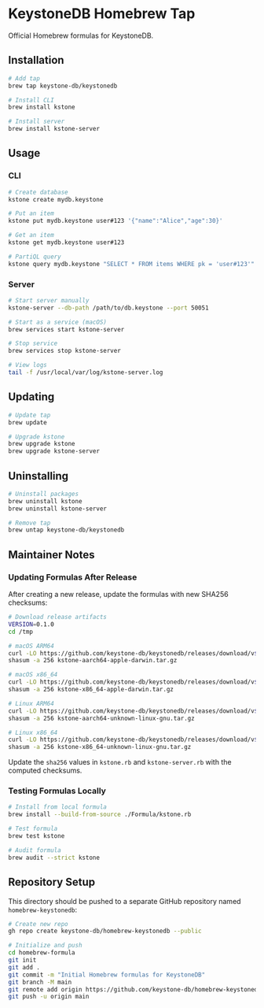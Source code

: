 # KeystoneDB Homebrew Tap

Official Homebrew formulas for KeystoneDB.

## Installation

```bash
# Add tap
brew tap keystone-db/keystonedb

# Install CLI
brew install kstone

# Install server
brew install kstone-server
```

## Usage

### CLI

```bash
# Create database
kstone create mydb.keystone

# Put an item
kstone put mydb.keystone user#123 '{"name":"Alice","age":30}'

# Get an item
kstone get mydb.keystone user#123

# PartiQL query
kstone query mydb.keystone "SELECT * FROM items WHERE pk = 'user#123'"
```

### Server

```bash
# Start server manually
kstone-server --db-path /path/to/db.keystone --port 50051

# Start as a service (macOS)
brew services start kstone-server

# Stop service
brew services stop kstone-server

# View logs
tail -f /usr/local/var/log/kstone-server.log
```

## Updating

```bash
# Update tap
brew update

# Upgrade kstone
brew upgrade kstone
brew upgrade kstone-server
```

## Uninstalling

```bash
# Uninstall packages
brew uninstall kstone
brew uninstall kstone-server

# Remove tap
brew untap keystone-db/keystonedb
```

## Maintainer Notes

### Updating Formulas After Release

After creating a new release, update the formulas with new SHA256 checksums:

```bash
# Download release artifacts
VERSION=0.1.0
cd /tmp

# macOS ARM64
curl -LO https://github.com/keystone-db/keystonedb/releases/download/v${VERSION}/kstone-aarch64-apple-darwin.tar.gz
shasum -a 256 kstone-aarch64-apple-darwin.tar.gz

# macOS x86_64
curl -LO https://github.com/keystone-db/keystonedb/releases/download/v${VERSION}/kstone-x86_64-apple-darwin.tar.gz
shasum -a 256 kstone-x86_64-apple-darwin.tar.gz

# Linux ARM64
curl -LO https://github.com/keystone-db/keystonedb/releases/download/v${VERSION}/kstone-aarch64-unknown-linux-gnu.tar.gz
shasum -a 256 kstone-aarch64-unknown-linux-gnu.tar.gz

# Linux x86_64
curl -LO https://github.com/keystone-db/keystonedb/releases/download/v${VERSION}/kstone-x86_64-unknown-linux-gnu.tar.gz
shasum -a 256 kstone-x86_64-unknown-linux-gnu.tar.gz
```

Update the `sha256` values in `kstone.rb` and `kstone-server.rb` with the computed checksums.

### Testing Formulas Locally

```bash
# Install from local formula
brew install --build-from-source ./Formula/kstone.rb

# Test formula
brew test kstone

# Audit formula
brew audit --strict kstone
```

## Repository Setup

This directory should be pushed to a separate GitHub repository named `homebrew-keystonedb`:

```bash
# Create new repo
gh repo create keystone-db/homebrew-keystonedb --public

# Initialize and push
cd homebrew-formula
git init
git add .
git commit -m "Initial Homebrew formulas for KeystoneDB"
git branch -M main
git remote add origin https://github.com/keystone-db/homebrew-keystonedb.git
git push -u origin main
```
